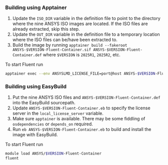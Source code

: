 ### Building using Apptainer

1. Update the `ISO_DIR` variable in the definition file to point to the directory where the nine ANSYS ISO images are located. If the ISO files are already extracted, skip this step.
2. Update the `OUT_DIR` variable in the definition file to a temporary location where the ISO files can be/have been extracted to.
1. Build the image by running `apptainer build --fakeroot ANSYS-$VERSION-Fluent-Container.sif ANSYS-$VERSION-Fluent-Container.def` where `$VERSION` is `2025R1`, `2025R2`, etc.

To start Fluent run

```bash
apptainer exec --env ANSYSLMD_LICENSE_FILE=port@host ANSYS-$VERSION-Fluent-Container.sif fluent
```

### Building using EasyBuild

1. Put the nine ANSYS ISO files and `ANSYS-$VERSION-Fluent-Container.def` into the EasyBuild sourcepath.
2. Update `ANSYS-$VERSION-Fluent-Container.eb` to specify the license server in the `local_license_server` variable.
3. Make sure `apptainer` is available. There may be some fiddling of `osdependencies` or `depends_on` required.
4. Run `eb ANSYS-$VERSION-Fluent-Container.eb` to build and install the image with EasyBuild.

To start Fluent run

```bash
module load ANSYS/$VERSION-Fluent-Container
fluent
```
